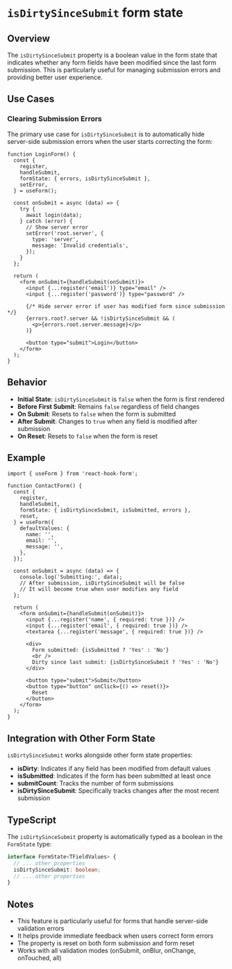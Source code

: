 # `isDirtySinceSubmit` form state

## Overview

The `isDirtySinceSubmit` property is a boolean value in the form state that indicates whether any form fields have been modified since the last form submission. This is particularly useful for managing submission errors and providing better user experience.

## Use Cases

### Clearing Submission Errors

The primary use case for `isDirtySinceSubmit` is to automatically hide server-side submission errors when the user starts correcting the form:

```tsx
function LoginForm() {
  const {
    register,
    handleSubmit,
    formState: { errors, isDirtySinceSubmit },
    setError,
  } = useForm();

  const onSubmit = async (data) => {
    try {
      await login(data);
    } catch (error) {
      // Show server error
      setError('root.server', {
        type: 'server',
        message: 'Invalid credentials',
      });
    }
  };

  return (
    <form onSubmit={handleSubmit(onSubmit)}>
      <input {...register('email')} type="email" />
      <input {...register('password')} type="password" />

      {/* Hide server error if user has modified form since submission */}
      {errors.root?.server && !isDirtySinceSubmit && (
        <p>{errors.root.server.message}</p>
      )}

      <button type="submit">Login</button>
    </form>
  );
}
```

## Behavior

- **Initial State**: `isDirtySinceSubmit` is `false` when the form is first rendered
- **Before First Submit**: Remains `false` regardless of field changes
- **On Submit**: Resets to `false` when the form is submitted
- **After Submit**: Changes to `true` when any field is modified after submission
- **On Reset**: Resets to `false` when the form is reset

## Example

```tsx
import { useForm } from 'react-hook-form';

function ContactForm() {
  const {
    register,
    handleSubmit,
    formState: { isDirtySinceSubmit, isSubmitted, errors },
    reset,
  } = useForm({
    defaultValues: {
      name: '',
      email: '',
      message: '',
    },
  });

  const onSubmit = async (data) => {
    console.log('Submitting:', data);
    // After submission, isDirtySinceSubmit will be false
    // It will become true when user modifies any field
  };

  return (
    <form onSubmit={handleSubmit(onSubmit)}>
      <input {...register('name', { required: true })} />
      <input {...register('email', { required: true })} />
      <textarea {...register('message', { required: true })} />

      <div>
        Form submitted: {isSubmitted ? 'Yes' : 'No'}
        <br />
        Dirty since last submit: {isDirtySinceSubmit ? 'Yes' : 'No'}
      </div>

      <button type="submit">Submit</button>
      <button type="button" onClick={() => reset()}>
        Reset
      </button>
    </form>
  );
}
```

## Integration with Other Form State

`isDirtySinceSubmit` works alongside other form state properties:

- **isDirty**: Indicates if any field has been modified from default values
- **isSubmitted**: Indicates if the form has been submitted at least once
- **submitCount**: Tracks the number of form submissions
- **isDirtySinceSubmit**: Specifically tracks changes after the most recent submission

## TypeScript

The `isDirtySinceSubmit` property is automatically typed as a boolean in the `FormState` type:

```typescript
interface FormState<TFieldValues> {
  // ... other properties
  isDirtySinceSubmit: boolean;
  // ... other properties
}
```

## Notes

- This feature is particularly useful for forms that handle server-side validation errors
- It helps provide immediate feedback when users correct form errors
- The property is reset on both form submission and form reset
- Works with all validation modes (onSubmit, onBlur, onChange, onTouched, all)
